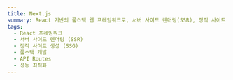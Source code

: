 ```yaml
---
title: Next.js
summary: React 기반의 풀스택 웹 프레임워크로, 서버 사이드 렌더링(SSR), 정적 사이트 생성(SSG), API 라우팅 등 프로덕션 환경에 필수적인 기능을 제공하여 빠르고 SEO에 최적화된 애플리케이션 개발 가능
tags:
  - React 프레임워크
  - 서버 사이드 렌더링 (SSR)
  - 정적 사이트 생성 (SSG)
  - 풀스택 개발
  - API Routes
  - 성능 최적화
---
```


